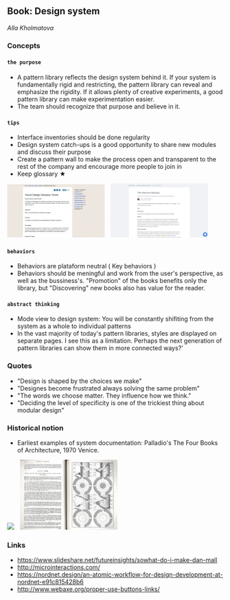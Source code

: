 ## Book: Design system
_Alla Kholmatova_

### Concepts

#### `the purpose`

- A pattern library reflects the design system behind it. If your system is fundamentally rigid and restricting, the pattern library can reveal and emphasize the rigidity. If it allows plenty of creative experiments, a good pattern library can make experimentation easier.
- The team should recognize that purpose and believe in it.

#### `tips`

- Interface inventories should be done regularity
- Design system catch-ups is a good opportunity to share new modules and discuss their purpose
- Create a pattern wall to make the process open and transparent to the rest of the company and encourage more people to join in
- Keep glossary ★

<div>
	<img src="media/glossary1.png" width="45%" style="margin-right: 10px" />
	<img src="media/glossary2.png" width="45%" />
</div>

#### `behaviors`

- Behaviors are plataform neutral ( Key behaviors )
- Behaviors should be meningful and work from the user's perspective, as well as the bussiness's. "Promotion" of the books benefits only the library, but "Discovering" new books also has value for the reader.


#### `abstract thinking`

- Mode view to design system: You will be constantly shifiting from the system as a whole to individual patterns
- In the vast majority of today's pattern libraries, styles are displayed on separate pages. I see this as a limitation. Perhaps the next generation of pattern libraries can show them in more connected ways?'

### Quotes

- "Design is shaped by the choices we make"
- "Designes become frustrated always solving the same problem"
- "The words we choose matter. They influence how we think."
- "Deciding the level of specificity is one of the trickiest thing about modular design"

### Historical notion

- Earliest examples of system documentation: Palladio's The Four Books of Architecture, 1970 Venice.

<div>
	<img src="media/four-books-of-architecture-1.jpg" width="45%" style="margin-right: 10px" />
	<img src="media/four-books-of-architecture-2.jpg" width="45%" />
</div>


### Links

- https://www.slideshare.net/futureinsights/sowhat-do-i-make-dan-mall
- http://microinteractions.com/
- https://nordnet.design/an-atomic-workflow-for-design-development-at-nordnet-e91c815428b6
- http://www.webaxe.org/proper-use-buttons-links/
